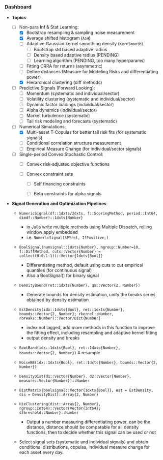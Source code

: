 ### Dashboard

- **Topics**:

  - [ ] Non-para Inf & Stat Learning: 
    - [x] Bootstrap resampling & sampling noise measurement
    - [x] Average shifted histogram (`ASH`)
    - [ ] Adaptive Gaussian kernel smoothing density (`KernSmooth`)
      - [ ] Bootstrap std based adaptive radius
      - [ ] Density based adaptive radius (PENDING)
      - [ ] Learning algorithm (PENDING, too many hyperparams)
    - [ ] Fitting CRRA for returns (asymmetric)
    - [ ] Define distances (Measure for Modeling Risks and differentiating power)
    - [x] Hierarchical clustering (diff methods)
  - [ ] Predictive Signals (Forward Looking):
    - [ ] Momentum (systematic and individual/sector)
    - [ ] Volatility clustering (systematic and individual/sector)
    - [ ] Dynamic factor loadings (individual/sector)
    - [ ] Alpha dynamics (individual/sector)
    - [ ] Market turbulence (systematic)
    - [ ] Tail risk modeling and forecasts (systematic)
  - [ ] Numerical Simulations:
    - [x] Multi-asset T-Copulas for better tail risk fits (for systematic signals)
    - [ ] Conditional correlation structure measurement
    - [ ] Empirical Measure Change (for individual/sector signals)
  - [ ] Single-period Convex Stochastic Control:
    - [ ] Convex risk-adjusted objective functions

    - [ ] Convex constraint sets

      - [ ] Self financing constraints
      - [ ] Beta constraints for alpha signals



- **Signal Generation and Optimization Pipelines**:

  - `NumericSignal(df::1dxts/2dxts, f::ScoringMethod, period::Int64, dimdf::Number)::1dxts{Number}` 

    - in Julia write multiple methods using Multiple Dispatch, rolling window apply embedded
    - i.e. `NumericSignal(SPYret, IfPositive,)`

  - `BoolSignal(numsignal::1dxts{Number}, ngroup::Number=10, f::DiffMethod, cuts::Vector{Number} = collect(0:0.1:1))::Vector{1dxts{Bool}}` 
    - Differentiating method, default using cuts to cut empirical quantiles (for continuous signal)
    - Also a BoolSignal() for binary signal

  - `DensityBound(ret::1dxts{Number}, qs::Vector{2, Number})` 

    - Generate bounds for density estimation, unify the breaks series obtained by density estimation

  - `EstDensity(idx::1dxts{Bool}, ret::1dxts{Number}, bounds::Vector{2, Number}; rkernel::Number, nbreaks::Number)::Vector/Dict{Number}` 
    - index not lagged, add more methods in this function to improve the fitting effect, including resampling and adaptive kernel fitting
    - output density and breaks

  - `BootBand(idx::1dxts{Bool}, ret::1dxts{Number}, bounds::Vector{2, Number})` # resample 

  - `NoiseBB(idx::1dxts{Bool}, ret::1dxts{Number}, bounds::Vector{2, Number})`

  - `DensityDist(d1::Vector{Number}, d2::Vector{Number}, measure::Vector{Number})::Number`

  - `DistMatrix(boolsignal::Vector{1dxts{Bool}}, est = EstDensity, dis = DensityDist)::Array{2, Number}`

  - `HieClustering(dist::Array{2, Number}, ngroup::Int64)::Vector{Vector{Int64}; dthreshold::Number}::Number` 

    - Output a number measuring differentiating power, can be the distance, distance should be comparable for all density functions, then to decide whether this signal can be used or not

  - Select signal sets (systematic and individual signals) and obtain conditional distributions, copulas, individual measure change for each asset every day.

     





